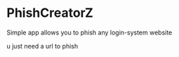 # PhishCreatorZ
Simple app allows you to phish any login-system website 

u just need a url to phish 
